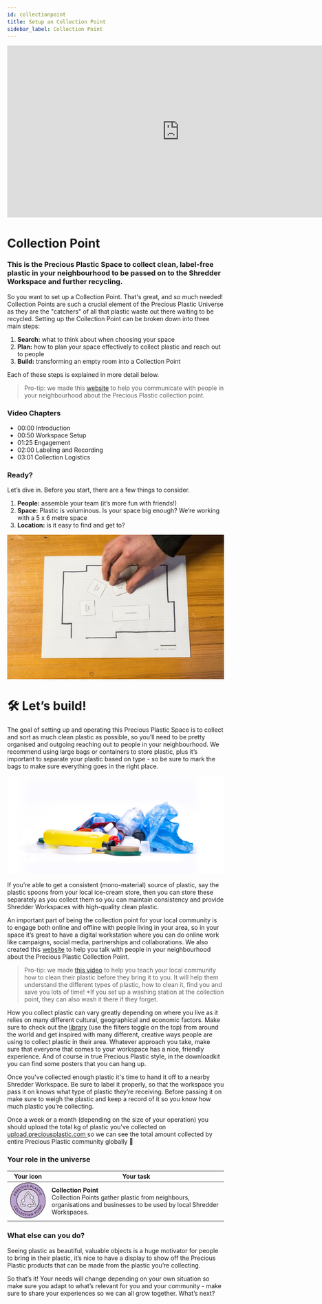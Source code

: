 ```yaml
---
id: collectionpoint
title: Setup an Collection Point
sidebar_label: Collection Point
---
```


<div class="videocontainer">
  <iframe width="800" height="400" src="https://www.youtube.com/embed/i2h3DWEJl84" frameborder="0" allow="accelerometer; autoplay; encrypted-media; gyroscope; picture-in-picture" allowfullscreen></iframe>
</div>

<style>
:root {
  --highlight: #37b4a3;
  --hover: #37b4a3;
}
</style>

# Collection Point
<div class="videoChapters">
<div class="videoChaptersMain">

### This is the Precious Plastic Space to collect clean, label-free plastic in your neighbourhood to be passed on to the Shredder Workspace and further recycling.

So you want to set up a Collection Point. That's great, and so much needed!
Collection Points are such a crucial element of the Precious Plastic Universe as they are the "catchers" of all that plastic waste out there waiting to be recycled. Setting up the Collection Point can be broken down into three main steps:

1. <b>Search:</b> what to think about when choosing your space
2. <b>Plan:</b> how to plan your space effectively to collect plastic and reach out to people
3. <b>Build:</b> transforming an empty room into a Collection Point

Each of these steps is explained in more detail below.

> Pro-tip: we made this <a href="https://collect.preciousplastic.com/">website</a> to help you communicate with people in your neighbourhood about the Precious Plastic collection point. 

</div>
<div class="videoChaptersSidebar">

### Video Chapters

- 00:00 Introduction
- 00:50 Workspace Setup
- 01:25 Engagement
- 02:00 Labeling and Recording
- 03:01 Collection Logistics

</div>
</div>

### Ready?

Let’s dive in. Before you start, there are a few things to consider.

1. <b>People:</b> assemble your team (it’s more fun with friends!)
2. <b>Space:</b> Plastic is voluminous. Is your space big enough? We’re working with a 5 x 6 metre space
3. <b>Location:</b> is it easy to find and get to?

![Collection Workspace](assets/spaces_collection.jpg)

# 🛠 Let’s build!

The goal of setting up and operating this Precious Plastic Space is to collect and sort as much clean plastic as possible, so you’ll need to be pretty organised and outgoing reaching out to people in your neighbourhood. We recommend using large bags or containers to store plastic, plus it’s important to separate your plastic based on type - so be sure to mark the bags to make sure everything goes in the right place.

![Pile of Plastic](assets/PileofPlastic.jpg)

If you’re able to get a consistent (mono-material) source of plastic, say the plastic spoons from your local ice-cream store, then you can store these separately as you collect them so you can maintain consistency and provide Shredder Workspaces with high-quality clean plastic.

An important part of being the collection point for your local community is to engage both online and offline with people living in your area, so in your space it’s great to have a digital workstation where you can do online work like campaigns, social media, partnerships and collaborations. We also created this <a href="https://collect.preciousplastic.com/">website</a> to help you talk with people in your neighbourhood about the Precious Plastic Collection Point.

> Pro-tip: we made <a href="https://youtu.be/7zm_xVx7TBs">this video</a> to help you teach your local community how to clean their plastic before they bring it to you. It will help them understand the different types of plastic, how to clean it, find you and save you lots of time! 
*If you set up a washing station at the collection point, they can also wash it there if they forget.

How you collect plastic can vary greatly depending on where you live as it relies on many different cultural, geographical and economic factors. Make sure to check out the <a href="https://community.preciousplastic.com/library">library</a> (use the filters toggle on the top) from around the world and get inspired with many different, creative ways people are using to collect plastic in their area. Whatever approach you take, make sure that everyone that comes to your workspace has a nice, friendly experience. And of course in true Precious Plastic style, in the downloadkit you can find some posters that you can hang up.

Once you've collected enough plastic it's time to hand it off to a nearby Shredder Workspace. Be sure to label it properly, so that the workspace you pass it on knows what type of plastic they’re receiving. Before passing it on make sure to weigh the plastic and keep a record of it so you know how much plastic you’re collecting. 

Once a week or a month (depending on the size of your operation) you should upload the total kg of plastic you've collected on <a href="https://upload.preciousplastic.com/"> upload.preciousplastic.com </a> so we can see the total amount collected by entire Precious Plastic community globally 💪

### Your role in the universe
| Your icon  |  Your task |
|----------|----------------------|
| <img src="../assets/universe/badge-collection-point.png" width="150"/> |  __Collection Point__ <br> Collection Points gather plastic from neighbours, organisations and businesses to be used by local Shredder Workspaces.   |


### What else can you do?

Seeing plastic as beautiful, valuable objects is a huge motivator for people to bring in their plastic, it’s nice to have a display to show off the Precious Plastic products that can be made from the plastic you’re collecting.

So that’s it! Your needs will change depending on your own situation so make sure you adapt to what’s relevant for you and your community - make sure to share your experiences so we can all grow together. What’s next?
